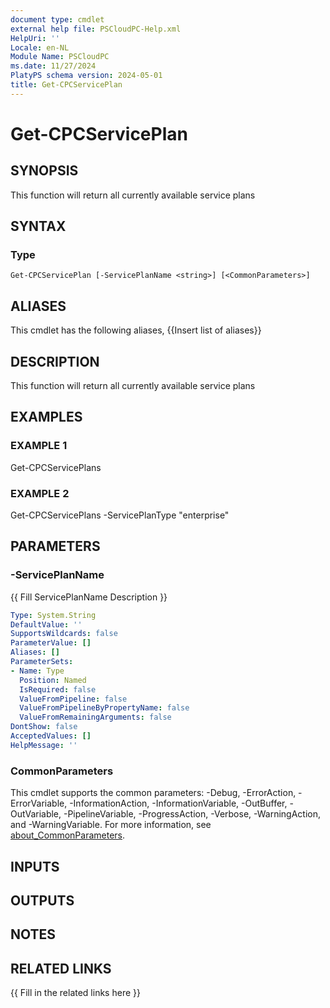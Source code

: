 ```yaml
---
document type: cmdlet
external help file: PSCloudPC-Help.xml
HelpUri: ''
Locale: en-NL
Module Name: PSCloudPC
ms.date: 11/27/2024
PlatyPS schema version: 2024-05-01
title: Get-CPCServicePlan
---
```


# Get-CPCServicePlan

## SYNOPSIS

This function will return all currently available service plans

## SYNTAX

### Type

```
Get-CPCServicePlan [-ServicePlanName <string>] [<CommonParameters>]
```

## ALIASES

This cmdlet has the following aliases,
  {{Insert list of aliases}}

## DESCRIPTION

This function will return all currently available service plans

## EXAMPLES

### EXAMPLE 1

Get-CPCServicePlans

### EXAMPLE 2

Get-CPCServicePlans -ServicePlanType "enterprise"

## PARAMETERS

### -ServicePlanName

{{ Fill ServicePlanName Description }}

```yaml
Type: System.String
DefaultValue: ''
SupportsWildcards: false
ParameterValue: []
Aliases: []
ParameterSets:
- Name: Type
  Position: Named
  IsRequired: false
  ValueFromPipeline: false
  ValueFromPipelineByPropertyName: false
  ValueFromRemainingArguments: false
DontShow: false
AcceptedValues: []
HelpMessage: ''
```

### CommonParameters

This cmdlet supports the common parameters: -Debug, -ErrorAction, -ErrorVariable,
-InformationAction, -InformationVariable, -OutBuffer, -OutVariable, -PipelineVariable,
-ProgressAction, -Verbose, -WarningAction, and -WarningVariable. For more information, see
[about_CommonParameters](https://go.microsoft.com/fwlink/?LinkID=113216).

## INPUTS

## OUTPUTS

## NOTES

## RELATED LINKS

{{ Fill in the related links here }}

